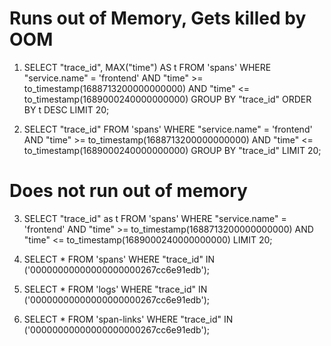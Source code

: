 # Runs out of Memory, Gets killed by OOM

1. SELECT "trace_id", MAX("time") AS t FROM 'spans' WHERE "service.name" = 'frontend' AND "time" >= to_timestamp(1688713200000000000) AND "time" <= to_timestamp(1689000240000000000) GROUP BY "trace_id" ORDER BY t DESC LIMIT 20;

2. SELECT "trace_id" FROM 'spans' WHERE "service.name" = 'frontend' AND "time" >= to_timestamp(1688713200000000000) AND "time" <= to_timestamp(1689000240000000000) GROUP BY "trace_id" LIMIT 20;

# Does not run out of memory

3. SELECT "trace_id" as t FROM 'spans' WHERE "service.name" = 'frontend' AND "time" >= to_timestamp(1688713200000000000) AND "time" <= to_timestamp(1689000240000000000) LIMIT 20;

4. SELECT * FROM 'spans' WHERE "trace_id" IN ('00000000000000000000267cc6e91edb');

5. SELECT * FROM 'logs' WHERE "trace_id" IN ('00000000000000000000267cc6e91edb');

6. SELECT * FROM 'span-links' WHERE "trace_id" IN ('00000000000000000000267cc6e91edb');
